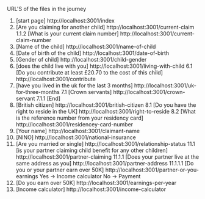 URL'S of the files in the journey

1. [start page] http://localhost:3001/index
2. [Are you claiming for another child] http://localhost:3001/current-claim
    1.1.2 [What is your current claim number] http://localhost:3001/current-claim-number
3. [Name of the child] http://localhost:3001/name-of-child
4. [Date of birth of the child] http://localhost:3001/date-of-birth
5. [Gender of child] http://localhost:3001/child-gender
6. [does the child live with you] http://localhost:3001/living-with-child
  6.1 [Do you contribute at least £20.70 to the cost of this child] http://localhost:3001/contribute
7. [have you lived in the uk for the last 3 months] http://localhost:3001/uk-for-three-months
  7.1 [Crown servants] http://localhost:3001/crown-servant
    7.1.1 [End]
8. [British citizen] http://localhost:3001/british-citizen
  8.1 [Do you have the right to reside in the UK] http://localhost:3001/right-to-reside
    8.2 [What is the reference number from your residency card] http://localhost:3001/residencey-card-number
9. [Your name] http://localhost:3001/claimant-name
10. [NINO] http://localhost:3001/national-insurance
11. [Are you married or single] http://localhost:3001/relationship-status
  11.1 [is your partner claiming child benefit for any other children] http://localhost:3001/partner-claiming
    11.1.1 [Does your partner live at the same address as you] http://localhost:3001/partner-address
      11.1.1.1 [Do you or your partner earn over 50K] http://localhost:3001/partner-or-you-earnings
      Yes -> Income calculator
      No -> Payment
12. [Do you earn over 50K] http://localhost:3001/earnings-per-year
13. [Income calculator] http://localhost:3001/income-calculator
